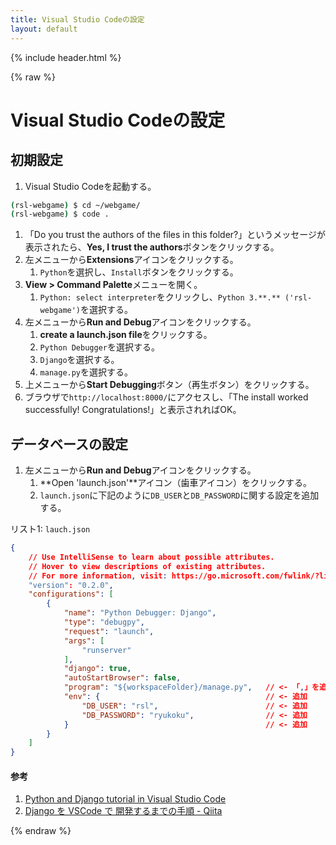 ```yaml
---
title: Visual Studio Codeの設定
layout: default
---
```


{% include header.html %}

{% raw %}

# Visual Studio Codeの設定

## 初期設定

1. Visual Studio Codeを起動する。
```bash
(rsl-webgame) $ cd ~/webgame/
(rsl-webgame) $ code .
```
   1. 「Do you trust the authors of the files in this folder?」というメッセージが表示されたら、**Yes, I trust the authors**ボタンをクリックする。
   2. 左メニューから**Extensions**アイコンをクリックする。
      1. `Python`を選択し、`Install`ボタンをクリックする。
   3. **View > Command Palette**メニューを開く。
      1. `Python: select interpreter`をクリックし、`Python 3.**.** ('rsl-webgame')`を選択する。
   4. 左メニューから**Run and Debug**アイコンをクリックする。
      1. **create a launch.json file**をクリックする。
      2. `Python Debugger`を選択する。
      3. `Django`を選択する。
      4. `manage.py`を選択する。
   5. 上メニューから**Start Debugging**ボタン（再生ボタン）をクリックする。
   6. ブラウザで`http://localhost:8000/`にアクセスし、「The install worked successfully! Congratulations!」と表示されればOK。

## データベースの設定
1. 左メニューから**Run and Debug**アイコンをクリックする。
   1. **Open 'launch.json'**アイコン（歯車アイコン）をクリックする。
   2. `launch.json`に下記のように`DB_USER`と`DB_PASSWORD`に関する設定を追加する。

リスト1: `lauch.json`
```json
{
    // Use IntelliSense to learn about possible attributes.
    // Hover to view descriptions of existing attributes.
    // For more information, visit: https://go.microsoft.com/fwlink/?linkid=830387
    "version": "0.2.0",
    "configurations": [
        {
            "name": "Python Debugger: Django",
            "type": "debugpy",
            "request": "launch",
            "args": [
                "runserver"
            ],
            "django": true,
            "autoStartBrowser": false,
            "program": "${workspaceFolder}/manage.py",   // <- 「,」を追加
            "env": {                                     // <- 追加
                "DB_USER": "rsl",                        // <- 追加
                "DB_PASSWORD": "ryukoku",                // <- 追加
            }                                            // <- 追加
        }
    ]
}
```


#### 参考
1. [Python and Django tutorial in Visual Studio Code](https://code.visualstudio.com/docs/python/tutorial-django)
2. [Django を VSCode で 開発するまでの手順 - Qiita](https://qiita.com/soh506/items/12a5df2d19f1c2c792fe)

{% endraw %}
